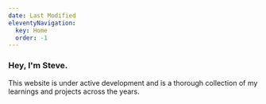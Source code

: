 ```yaml
---
date: Last Modified
eleventyNavigation:
  key: Home
  order: -1
---
```

### Hey, I'm Steve.

This website is under active development and is a thorough collection of my learnings and projects across the years.

